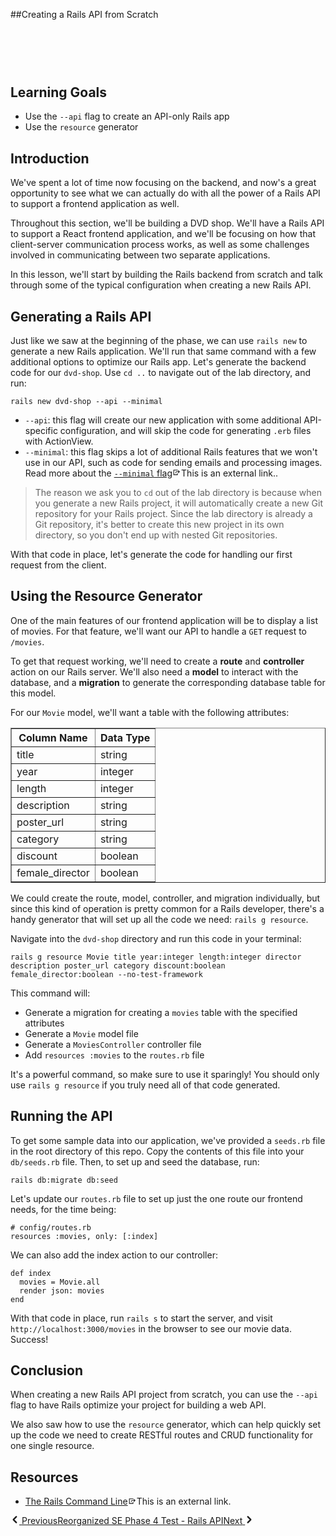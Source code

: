##Creating a Rails API from Scratch
<header class="fis-header" style="visibility: hidden;"><a class="fis-git-link" href="https://github.com/learn-co-curriculum/phase-4-creating-a-rails-api" target="_blank"><img id="repo-img" title="Open GitHub Repo" alt="GitHub Repo"></a><span><span data-reactroot="" class="external-link-indicator external-link-indicator__wrapper"><span><svg version="=&quot;1.1&quot;" xmlns="=&quot;http://www.w3.org/2000/svg&quot;" tabindex="0" name="IconExportLine" viewBox="0 0 1920 1920" width="1em" height="0.8rem" aria-hidden="true" role="presentation" focusable="false" style="fill: currentcolor; width: 1em; height: 0.8rem;"><g role="presentation">
    <g stroke="none" strokewidth="1" fillrule="evenodd">
        <path d="M1360 446.872l-113.12 113.12 160 160H960c-176.48 0-320 143.52-320 320v80h160v-80c0-88.16 71.76-160 160-160h446.88l-160 160 113.12 113.12 353.12-353.12L1360 446.872z"></path>
        <path d="M1040 1440H320V480h880V320H160v1280h1040v-400h-160z"></path>
    </g>
</g></svg><!-- react-empty: 5 --></span><span class="_1GLewti">This is an external link.</span></span></span><a class="fis-git-link" href="https://github.com/learn-co-curriculum/phase-4-creating-a-rails-api/issues/new" target="_blank"><img id="issue-img" title="Create New Issue" alt="Create New Issue"></a><span><span data-reactroot="" class="external-link-indicator external-link-indicator__wrapper"><span><svg version="=&quot;1.1&quot;" xmlns="=&quot;http://www.w3.org/2000/svg&quot;" tabindex="0" name="IconExportLine" viewBox="0 0 1920 1920" width="1em" height="0.8rem" aria-hidden="true" role="presentation" focusable="false" style="fill: currentcolor; width: 1em; height: 0.8rem;"><g role="presentation">
    <g stroke="none" strokewidth="1" fillrule="evenodd">
        <path d="M1360 446.872l-113.12 113.12 160 160H960c-176.48 0-320 143.52-320 320v80h160v-80c0-88.16 71.76-160 160-160h446.88l-160 160 113.12 113.12 353.12-353.12L1360 446.872z"></path>
        <path d="M1040 1440H320V480h880V320H160v1280h1040v-400h-160z"></path>
    </g>
</g></svg><!-- react-empty: 5 --></span><span class="_1GLewti">This is an external link.</span></span></span></header>  <h2>Learning Goals</h2>  <ul> <li>Use the <code>--api</code> flag to create an API-only Rails app</li> <li>Use the <code>resource</code> generator</li> </ul>  <h2>Introduction</h2>  <p>We've spent a lot of time now focusing on the backend, and now's a great opportunity to see what we can actually do with all the power of a Rails API to support a frontend application as well.</p>  <p>Throughout this section, we'll be building a DVD shop. We'll have a Rails API to support a React frontend application, and we'll be focusing on how that client-server communication process works, as well as some challenges involved in communicating between two separate applications.</p>  <p>In this lesson, we'll start by building the Rails backend from scratch and talk through some of the typical configuration when creating a new Rails API.</p>  <h2>Generating a Rails API</h2>  <p>Just like we saw at the beginning of the phase, we can use <code>rails new</code> to generate a new Rails application. We'll run that same command with a few additional options to optimize our Rails app. Let's generate the backend code for our <code>dvd-shop</code>. Use <code>cd ..</code> to navigate out of the lab directory, and run:</p> <pre><code>rails new dvd-shop --api --minimal </code></pre> <ul> <li>
<code>--api</code>: this flag will create our new application with some additional API-specific configuration, and will skip the code for generating <code>.erb</code> files with ActionView.</li> <li>
<code>--minimal</code>: this flag skips a lot of additional Rails features that we won't use in our API, such as code for sending emails and processing images. Read more about the <a href="https://bigbinary.com/blog/rails-6-1-adds-minimal-option-support" target="_blank"><code>--minimal</code> flag</a><span><span data-reactroot="" class="external-link-indicator external-link-indicator__wrapper"><span><svg version="=&quot;1.1&quot;" xmlns="=&quot;http://www.w3.org/2000/svg&quot;" tabindex="0" name="IconExportLine" viewBox="0 0 1920 1920" width="1em" height="0.8rem" aria-hidden="true" role="presentation" focusable="false" style="fill: currentcolor; width: 1em; height: 0.8rem;"><g role="presentation">
    <g stroke="none" strokewidth="1" fillrule="evenodd">
        <path d="M1360 446.872l-113.12 113.12 160 160H960c-176.48 0-320 143.52-320 320v80h160v-80c0-88.16 71.76-160 160-160h446.88l-160 160 113.12 113.12 353.12-353.12L1360 446.872z"></path>
        <path d="M1040 1440H320V480h880V320H160v1280h1040v-400h-160z"></path>
    </g>
</g></svg><!-- react-empty: 5 --></span><span class="_1GLewti">This is an external link.</span></span></span>.</li> </ul>  <blockquote> <p>The reason we ask you to <code>cd</code> out of the lab directory is because when you generate a new Rails project, it will automatically create a new Git repository for your Rails project. Since the lab directory is already a Git repository, it's better to create this new project in its own directory, so you don't end up with nested Git repositories.</p> </blockquote>  <p>With that code in place, let's generate the code for handling our first request from the client.</p>  <h2>Using the Resource Generator</h2>  <p>One of the main features of our frontend application will be to display a list of movies. For that feature, we'll want our API to handle a <code>GET</code> request to <code>/movies</code>.</p>  <p>To get that request working, we'll need to create a <strong>route</strong> and <strong>controller</strong> action on our Rails server. We'll also need a <strong>model</strong> to interact with the database, and a <strong>migration</strong> to generate the corresponding database table for this model.</p>  <p>For our <code>Movie</code> model, we'll want a table with the following attributes:</p>  <table border="1" cellpadding="4" cellspacing="0">   <tbody>
<tr>     <th>Column Name</th>     <th>Data Type</th>   </tr>   <tr>     <td>title</td>     <td>string</td>   </tr>   <tr>     <td>year</td>     <td>integer</td>   </tr>   <tr>     <td>length</td>     <td>integer</td>   </tr>   <tr>     <td>description</td>     <td>string</td>   </tr>   <tr>     <td>poster_url</td>     <td>string</td>   </tr>   <tr>     <td>category</td>     <td>string</td>   </tr>   <tr>     <td>discount</td>     <td>boolean</td>   </tr>   <tr>     <td>female_director</td>     <td>boolean</td>   </tr> </tbody>
</table>  <p>We could create the route, model, controller, and migration individually, but since this kind of operation is pretty common for a Rails developer, there's a handy generator that will set up all the code we need: <code>rails g resource</code>.</p>  <p>Navigate into the <code>dvd-shop</code> directory and run this code in your terminal:</p> <pre><code>rails g resource Movie title year:integer length:integer director description poster_url category discount:boolean female_director:boolean --no-test-framework </code></pre> <p>This command will:</p>  <ul> <li>Generate a migration for creating a <code>movies</code> table with the specified attributes</li> <li>Generate a <code>Movie</code> model file</li> <li>Generate a <code>MoviesController</code> controller file</li> <li>Add <code>resources :movies</code> to the <code>routes.rb</code> file</li> </ul>  <p>It's a powerful command, so make sure to use it sparingly! You should only use <code>rails g resource</code> if you truly need all of that code generated.</p>  <h2>Running the API</h2>  <p>To get some sample data into our application, we've provided a <code>seeds.rb</code> file in the root directory of this repo. Copy the contents of this file into your <code>db/seeds.rb</code> file. Then, to set up and seed the database, run:</p> <pre><code>rails db:migrate db:seed </code></pre> <p>Let's update our <code>routes.rb</code> file to set up just the one route our frontend needs, for the time being:</p> <pre><code># config/routes.rb<br>resources :movies, only: [:index] </code></pre> <p>We can also add the index action to our controller:</p> <pre><code>def index<br>  movies = Movie.all<br>  render json: movies<br>end </code></pre> <p>With that code in place, run <code>rails s</code> to start the server, and visit <code>http://localhost:3000/movies</code> in the browser to see our movie data. Success!</p>  <h2>Conclusion</h2>  <p>When creating a new Rails API project from scratch, you can use the <code>--api</code> flag to have Rails optimize your project for building a web API.</p>  <p>We also saw how to use the <code>resource</code> generator, which can help quickly set up the code we need to create RESTful routes and CRUD functionality for one single resource.</p>  <h2>Resources</h2>  <ul> <li><a href="https://guides.rubyonrails.org/command_line.html" target="_blank">The Rails Command Line</a><span><span data-reactroot="" class="external-link-indicator external-link-indicator__wrapper"><span><svg version="=&quot;1.1&quot;" xmlns="=&quot;http://www.w3.org/2000/svg&quot;" tabindex="0" name="IconExportLine" viewBox="0 0 1920 1920" width="1em" height="0.8rem" aria-hidden="true" role="presentation" focusable="false" style="fill: currentcolor; width: 1em; height: 0.8rem;"><g role="presentation">
    <g stroke="none" strokewidth="1" fillrule="evenodd">
        <path d="M1360 446.872l-113.12 113.12 160 160H960c-176.48 0-320 143.52-320 320v80h160v-80c0-88.16 71.76-160 160-160h446.88l-160 160 113.12 113.12 353.12-353.12L1360 446.872z"></path>
        <path d="M1040 1440H320V480h880V320H160v1280h1040v-400h-160z"></path>
    </g>
</g></svg><!-- react-empty: 5 --></span><span class="_1GLewti">This is an external link.</span></span></span></li> </ul></span></div><div class="content__footer"><a href="content/g390b057f64131e231d606c68fc936bd9" type="button" class="_1OIPJSt _3VBMzNv _3fSHh4K" style="margin: 0px;"><svg version="=&quot;1.1&quot;" xmlns="=&quot;http://www.w3.org/2000/svg&quot;" name="IconArrowOpenLeftSolid" viewBox="0 0 1920 1920" width="1em" height="1em" aria-hidden="true" role="presentation" focusable="false" style="fill: currentcolor; width: 1em; height: 1em;"><g role="presentation">
    <path d="M863.702 960l520.212-519.957c64.477-64.444 64.474-168.117.498-232.062-64.423-64.39-167.926-63.722-232.177.497L535.42 824.991c-37.06 37.041-52.817 87.042-47.37 135.009-5.447 47.967 10.31 97.968 47.37 135.009l616.816 616.513c64.251 64.22 167.754 64.887 232.177.497 63.976-63.945 63.979-167.618-.498-232.062L863.702 960z" stroke="none" strokewidth="1" fillrule="evenodd"></path>
</g></svg><span class="_3ABavlh _1tWPqVA"><!-- react-text: 1298 --> <!-- /react-text --><!-- react-text: 1299 -->Previous<!-- /react-text --></span></a><a href="modules" type="button" class="_1OIPJSt cU10BWr _3fSHh4K" style="margin: 0px;"><span class="_3ABavlh Xh1qnx6 _1Ro7sGY">Reorganized SE Phase 4 Test - Rails API</span></a><a href="content/g7b26d09d8375db3458cd9dd591971b27" type="button" class="_1OIPJSt _3VBMzNv _3fSHh4K" style="margin: 0px;"><span class="_3ABavlh _1tWPqVA"><!-- react-text: 1304 -->Next<!-- /react-text --><!-- react-text: 1305 --> <!-- /react-text --></span><svg version="=&quot;1.1&quot;" xmlns="=&quot;http://www.w3.org/2000/svg&quot;" name="IconArrowOpenRightSolid" viewBox="0 0 1920 1920" width="1em" height="1em" aria-hidden="true" role="presentation" focusable="false" style="fill: currentcolor; width: 1em; height: 1em;"><g role="presentation">
    <path d="M1055.631 960L535.42 440.043c-64.477-64.444-64.474-168.117-.498-232.062 64.423-64.39 167.926-63.722 232.177.497l616.816 616.513c37.06 37.041 52.817 87.042 47.37 135.009 5.447 47.967-10.31 97.968-47.37 135.009l-616.816 616.513c-64.251 64.22-167.754 64.887-232.177.497-63.976-63.945-63.979-167.618.498-232.062L1055.63 960z" stroke="none" strokewidth="1" fillrule="evenodd"></path>
</g></svg></a></div></div>
